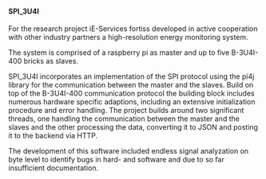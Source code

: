 #### SPI_3U4I

For the research project iE-Services fortiss developed in active cooperation with other industry partners a high-resolution energy monitoring system.  

The system is comprised of a raspberry pi as master and up to five B-3U4I-400 bricks as slaves. 

SPI_3U4I incorporates an implementation of the SPI protocol using the pi4j library for the communication between the master and the slaves. Build on top of the B-3U4I-400 communication protocol the building block includes numerous hardware specific adaptions, including an extensive initialization procedure and error handling. The project builds around two significant threads, one handling the communication between the master and the slaves and the other processing the data, converting it to JSON and posting it to the backend via HTTP.

The development of this software included endless signal analyzation on byte level to identify bugs in hard- and software and due to so far insufficient documentation. 
